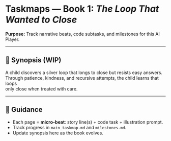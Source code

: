 # Taskmaps — Book 1: *The Loop That Wanted to Close*

**Purpose:** Track narrative beats, code subtasks, and milestones for this AI Player.

---

## 📖 Synopsis (WIP)
A child discovers a silver loop that longs to close but resists easy answers.  
Through patience, kindness, and recursive attempts, the child learns that loops  
only close when treated with care.

---

## 🧭 Guidance
- Each page = **micro-beat**: story line(s) + code task + illustration prompt.
- Track progress in `main_taskmap.md` and `milestones.md`.
- Update synopsis here as the book evolves.
